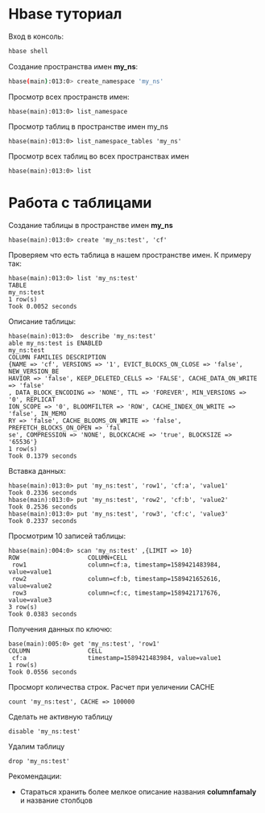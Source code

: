 # Hbase туториал
Вход в консоль:
```sh
hbase shell
```
Создание пространства имен **my_ns**:
```sh
hbase(main):013:0> create_namespace 'my_ns'
```
Просмотр всех пространств имен:
```
hbase(main):013:0> list_namespace
```
Просмотр таблиц в пространстве имен my_ns
```
hbase(main):013:0> list_namespace_tables 'my_ns'
```
Просмотр всех таблиц во всех пространствах имен
```
hbase(main):013:0> list
```
# Работа с таблицами
Создание таблицы в пространстве имен **my_ns**
```
hbase(main):013:0> create 'my_ns:test', 'cf'
```
Проверяем что есть таблица в нашем пространстве имен. К примеру так:
```
hbase(main):013:0> list 'my_ns:test'
TABLE                                                                           
my_ns:test                                                                      
1 row(s)
Took 0.0052 seconds 
```
Описание таблицы:
```
hbase(main):013:0>  describe 'my_ns:test'
able my_ns:test is ENABLED                                                     
my_ns:test                                                                      
COLUMN FAMILIES DESCRIPTION                                                     
{NAME => 'cf', VERSIONS => '1', EVICT_BLOCKS_ON_CLOSE => 'false', NEW_VERSION_BE
HAVIOR => 'false', KEEP_DELETED_CELLS => 'FALSE', CACHE_DATA_ON_WRITE => 'false'
, DATA_BLOCK_ENCODING => 'NONE', TTL => 'FOREVER', MIN_VERSIONS => '0', REPLICAT
ION_SCOPE => '0', BLOOMFILTER => 'ROW', CACHE_INDEX_ON_WRITE => 'false', IN_MEMO
RY => 'false', CACHE_BLOOMS_ON_WRITE => 'false', PREFETCH_BLOCKS_ON_OPEN => 'fal
se', COMPRESSION => 'NONE', BLOCKCACHE => 'true', BLOCKSIZE => '65536'}         
1 row(s)
Took 0.1379 seconds 
```
Вставка данных:
```
hbase(main):013:0> put 'my_ns:test', 'row1', 'cf:a', 'value1'
Took 0.2336 seconds 
hbase(main):013:0> put 'my_ns:test', 'row2', 'cf:b', 'value2'
Took 0.2536 seconds 
hbase(main):013:0> put 'my_ns:test', 'row3', 'cf:c', 'value3'
Took 0.2337 seconds 
```
Просмотрим 10 записей таблицы:
```
hbase(main):004:0> scan 'my_ns:test' ,{LIMIT => 10}
ROW                   COLUMN+CELL                                               
 row1                 column=cf:a, timestamp=1589421483984, value=value1        
 row2                 column=cf:b, timestamp=1589421652616, value=value2        
 row3                 column=cf:c, timestamp=1589421717676, value=value3        
3 row(s)
Took 0.0383 seconds
```
Получения данных по ключю:
```
base(main):005:0> get 'my_ns:test', 'row1'
COLUMN                CELL                                                      
 cf:a                 timestamp=1589421483984, value=value1                     
1 row(s)
Took 0.0556 seconds
```
Просморт количества строк. Расчет при уеличении  CACHE 
```
count 'my_ns:test', CACHE => 100000
```
Сделать не активную таблицу
```
disable 'my_ns:test'
```
Удалим таблицу
```
drop 'my_ns:test'
```

Рекомендации:
- Стараться хранить более мелкое описание названия **columnfamaly** и название столбцов
